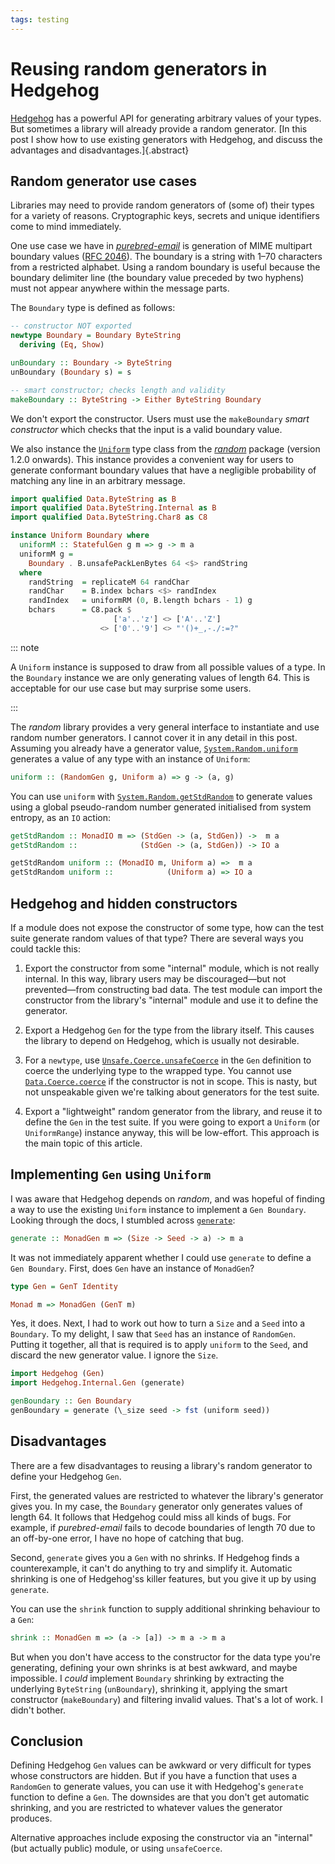 ```yaml
---
tags: testing
---
```


# Reusing random generators in Hedgehog

[Hedgehog][] has a powerful API for generating arbitrary values of
your types.  But sometimes a library will already provide a random
generator.  [In this post I show how to use existing generators with
Hedgehog, and discuss the advantages and disadvantages.]{.abstract}

[Hedgehog]: https://hedgehog.qa/

## Random generator use cases

Libraries may need to provide random generators of (some of) their
types for a variety of reasons.  Cryptographic keys, secrets and
unique identifiers come to mind immediately.

One use case we have in [*purebred-email*][hackage-purebred-email]
is generation of MIME multipart boundary values ([RFC
2046][rfc-2046]).  The boundary is a string with 1–70 characters
from a restricted alphabet.  Using a random boundary is useful
because the boundary delimiter line (the boundary value preceded by
two hyphens) must not appear anywhere within the message parts.

[rfc-2046]: https://www.rfc-editor.org/rfc/rfc2046.html#section-5.1

The `Boundary` type is defined as follows:

```haskell
-- constructor NOT exported
newtype Boundary = Boundary ByteString
  deriving (Eq, Show)

unBoundary :: Boundary -> ByteString
unBoundary (Boundary s) = s

-- smart constructor; checks length and validity
makeBoundary :: ByteString -> Either ByteString Boundary
```

We don't export the constructor.  Users must use the `makeBoundary`
*smart constructor* which checks that the input is a valid boundary
value.

We also instance the [`Uniform`][haddock-Uniform] type class from
the [*random*][hackage-random] package (version 1.2.0 onwards).
This instance provides a convenient way for users to generate
conformant boundary values that have a negligible probability of
matching any line in an arbitrary message.

```haskell
import qualified Data.ByteString as B
import qualified Data.ByteString.Internal as B
import qualified Data.ByteString.Char8 as C8

instance Uniform Boundary where
  uniformM :: StatefulGen g m => g -> m a
  uniformM g =
    Boundary . B.unsafePackLenBytes 64 <$> randString
  where
    randString  = replicateM 64 randChar
    randChar    = B.index bchars <$> randIndex
    randIndex   = uniformRM (0, B.length bchars - 1) g
    bchars      = C8.pack $
                       ['a'..'z'] <> ['A'..'Z']
                    <> ['0'..'9'] <> "'()+_,-./:=?"
```

::: note

A `Uniform` instance is supposed to draw from all possible values of
a type.  In the `Boundary` instance we are only generating values of
length 64.  This is acceptable for our use case but may surprise
some users.

:::

The *random* library provides a very general interface to
instantiate and use random number generators.  I cannot cover it in
any detail in this post.  Assuming you already have a generator
value, [`System.Random.uniform`][haddock-uniform] generates a value
of any type with an instance of `Uniform`:

```haskell
uniform :: (RandomGen g, Uniform a) => g -> (a, g)
```

[haddock-uniform]: https://hackage.haskell.org/package/random-1.2.0/docs/System-Random.html#v:uniform

You can use `uniform` with
[`System.Random.getStdRandom`][haddock-getStdRandom] to generate
values using a global pseudo-random number generated initialised
from system entropy, as an `IO` action:

[haddock-getStdRandom]: https://hackage.haskell.org/package/random-1.2.0/docs/System-Random.html#v:getStdRandom

```haskell
getStdRandom :: MonadIO m => (StdGen -> (a, StdGen)) ->  m a
getStdRandom ::              (StdGen -> (a, StdGen)) -> IO a

getStdRandom uniform :: (MonadIO m, Uniform a) =>  m a
getStdRandom uniform ::            (Uniform a) => IO a
```

[hackage-purebred-email]: https://hackage.haskell.org/package/purebred-email
[haddock-Uniform]: https://hackage.haskell.org/package/random-1.2.0/docs/System-Random-Stateful.html#t:Uniform
[hackage-random]: https://hackage.haskell.org/package/random


## Hedgehog and hidden constructors

If a module does not expose the constructor of some type, how can
the test suite generate random values of that type?  There are
several ways you could tackle this:

1. Export the constructor from some "internal" module, which is not
   really internal.  In this way, library users may be
   discouraged—but not prevented—from constructing bad data.  The
   test module can import the constructor from the library's
   "internal" module and use it to define the generator.

2. Export a Hedgehog `Gen` for the type from the library itself.
   This causes the library to depend on Hedgehog, which is usually
   not desirable.

3. For a `newtype`, use
   [`Unsafe.Coerce.unsafeCoerce`][haddock-unsafeCoerce] in the `Gen`
   definition to coerce the underlying type to the wrapped type.
   You cannot use [`Data.Coerce.coerce`][haddock-coerce] if the
   constructor is not in scope.  This is nasty, but not unspeakable
   given we're talking about generators for the test suite.

[haddock-unsafeCoerce]: https://hackage.haskell.org/package/base-4.15.0.0/docs/Unsafe-Coerce.html
[haddock-coerce]: https://hackage.haskell.org/package/base-4.15.0.0/docs/Data-Coerce.html

4. Export a "lightweight" random generator from the library, and
   reuse it to define the `Gen` in the test suite.  If you were
   going to export a `Uniform` (or `UniformRange`) instance anyway,
   this will be low-effort.  This approach is the main topic of this
   article.


## Implementing `Gen` using `Uniform`

I was aware that Hedgehog depends on *random*, and was hopeful of
finding a way to use the existing `Uniform` instance to implement a
`Gen Boundary`.  Looking through the docs, I stumbled across
[`generate`][haddock-generate]:

```haskell
generate :: MonadGen m => (Size -> Seed -> a) -> m a
```

It was not immediately apparent whether I could use `generate` to
define a `Gen Boundary`.  First, does `Gen` have an instance of
`MonadGen`?

```haskell
type Gen = GenT Identity

Monad m => MonadGen (GenT m)
```

Yes, it does.  Next, I had to work out how to turn a `Size` and a
`Seed` into a `Boundary`.  To my delight, I saw that `Seed` has an
instance of `RandomGen`.  Putting it together, all that is required
is to apply `uniform` to the `Seed`, and discard the new generator
value.  I ignore the `Size`.

```haskell
import Hedgehog (Gen)
import Hedgehog.Internal.Gen (generate)

genBoundary :: Gen Boundary
genBoundary = generate (\_size seed -> fst (uniform seed))
```

[haddock-generate]: https://hackage.haskell.org/package/hedgehog-1.0.5/docs/Hedgehog-Internal-Gen.html#v:generate


## Disadvantages

There are a few disadvantages to reusing a library's random
generator to define your Hedgehog `Gen`.

First, the generated values are restricted to whatever the library's
generator gives you.  In my case, the `Boundary` generator only
generates values of length 64.  It follows that Hedgehog could miss
all kinds of bugs.  For example, if *purebred-email* fails to decode
boundaries of length 70 due to an off-by-one error, I have no hope
of catching that bug.

Second, `generate` gives you a `Gen` with no shrinks.  If Hedgehog
finds a counterexample, it can't do anything to try and simplify it.
Automatic shrinking is one of Hedgehog'ss killer features, but you
give it up by using `generate`.

You can use the `shrink` function to supply additional shrinking
behaviour to a `Gen`:

```haskell
shrink :: MonadGen m => (a -> [a]) -> m a -> m a 
```

But when you don't have access to the constructor for the data type
you're generating, defining your own shrinks is at best awkward, and
maybe impossible.  I *could* implement `Boundary` shrinking by
extracting the underlying `ByteString` (`unBoundary`), shrinking it,
applying the smart constructor (`makeBoundary`) and filtering
invalid values.  That's a lot of work.  I didn't bother.

## Conclusion

Defining Hedgehog `Gen` values can be awkward or very difficult for
types whose constructors are hidden.  But if you have a function
that uses a `RandomGen` to generate values, you can use it with
Hedgehog's `generate` function to define a `Gen`.  The downsides are
that you don't get automatic shrinking, and you are restricted to
whatever values the generator produces.

Alternative approaches include exposing the constructor via an
"internal" (but actually public) module, or using `unsafeCoerce`.
